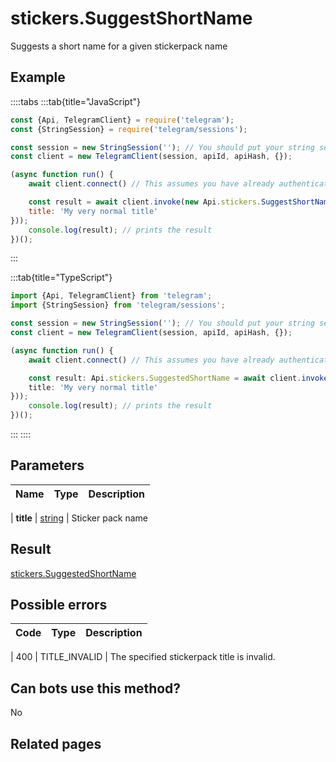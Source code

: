 # stickers.SuggestShortName

Suggests a short name for a given stickerpack name



## Example

::::tabs
:::tab{title="JavaScript"}
```js
const {Api, TelegramClient} = require('telegram');
const {StringSession} = require('telegram/sessions');

const session = new StringSession(''); // You should put your string session here
const client = new TelegramClient(session, apiId, apiHash, {});

(async function run() {
    await client.connect() // This assumes you have already authenticated with .start()

    const result = await client.invoke(new Api.stickers.SuggestShortName({
    title: 'My very normal title'
}));
    console.log(result); // prints the result
})();
```
:::

:::tab{title="TypeScript"}
```ts
import {Api, TelegramClient} from 'telegram';
import {StringSession} from 'telegram/sessions';

const session = new StringSession(''); // You should put your string session here
const client = new TelegramClient(session, apiId, apiHash, {});

(async function run() {
    await client.connect() // This assumes you have already authenticated with .start()

    const result: Api.stickers.SuggestedShortName = await client.invoke(new Api.stickers.SuggestShortName({
    title: 'My very normal title'
}));
    console.log(result); // prints the result
})();
```
:::
::::



## Parameters

| Name | Type | Description |
| :--: | ---- | ----------- |

| **title** | [string](https://core.telegram.org/type/string) | Sticker pack name 


## Result

[stickers.SuggestedShortName](https://core.telegram.org/type/stickers.SuggestedShortName)



## Possible errors

| Code | Type | Description |
| :--: | ---- | ----------- |

| 400 | TITLE\_INVALID | The specified stickerpack title is invalid. 


## Can bots use this method?

No

## Related pages



